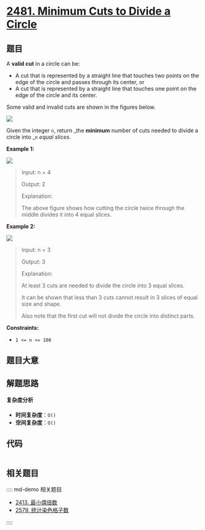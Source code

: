 # [2481. Minimum Cuts to Divide a Circle](https://leetcode.com/problems/minimum-cuts-to-divide-a-circle/)

## 题目

A **valid cut** in a circle can be:

- A cut that is represented by a straight line that touches two points on the edge of the circle and passes through its center, or
- A cut that is represented by a straight line that touches one point on the edge of the circle and its center.

Some valid and invalid cuts are shown in the figures below.

![](https://assets.leetcode.com/uploads/2022/10/29/alldrawio.png)

Given the integer `n`, return _the **minimum** number of cuts needed to divide
a circle into _`n` _equal slices_.

**Example 1:**

![](https://assets.leetcode.com/uploads/2022/10/24/11drawio.png)

> Input: n = 4
>
> Output: 2
>
> Explanation:
>
> The above figure shows how cutting the circle twice through the middle divides it into 4 equal slices.

**Example 2:**

![](https://assets.leetcode.com/uploads/2022/10/24/22drawio.png)

> Input: n = 3
>
> Output: 3
>
> Explanation:
>
> At least 3 cuts are needed to divide the circle into 3 equal slices.
>
> It can be shown that less than 3 cuts cannot result in 3 slices of equal size and shape.
>
> Also note that the first cut will not divide the circle into distinct parts.

**Constraints:**

- `1 <= n <= 100`

## 题目大意

## 解题思路

#### 复杂度分析

- **时间复杂度**：`O()`
- **空间复杂度**：`O()`

## 代码

```javascript

```

## 相关题目

:::: md-demo 相关题目

- [2413. 最小偶倍数](https://leetcode.com/problems/smallest-even-multiple)
- [2579. 统计染色格子数](https://leetcode.com/problems/count-total-number-of-colored-cells)

::::
